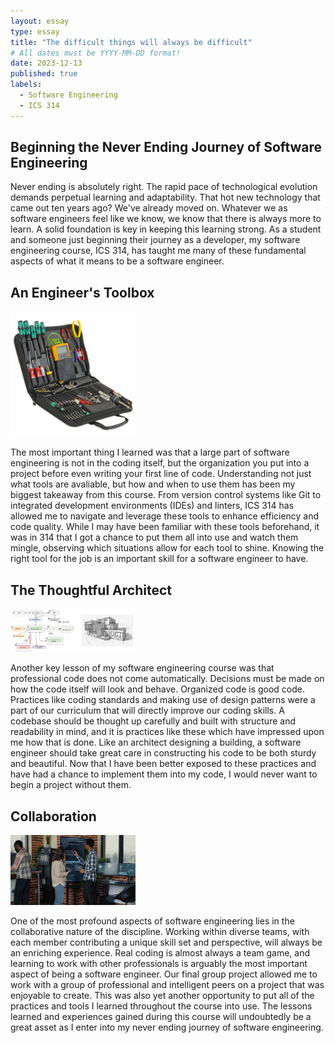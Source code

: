 ```yaml
---
layout: essay
type: essay
title: "The difficult things will always be difficult"
# All dates must be YYYY-MM-DD format!
date: 2023-12-13
published: true
labels:
  - Software Engineering
  - ICS 314
---
```


## Beginning the Never Ending Journey of Software Engineering

Never ending is absolutely right. The rapid pace of technological evolution demands perpetual learning and adaptability. That hot new technology that came out ten years ago? We've already moved on. Whatever we as software engineers feel like we know, we know that there is always more to learn. A solid foundation is key in keeping this learning strong.
As a student and someone just beginning their journey as a developer, my software engineering course, ICS 314, has taught me many of these fundamental aspects of what it means to be a software engineer.

## An Engineer's Toolbox

<img width="200px" class="rounded float-start pe-4" src="../img/toolbox.jpg">

The most important thing I learned was that a large part of software engineering is not in the coding itself, but the organization you put into a project before even writing your first line of code. Understanding not just what tools are avaliable, but how and when to use them has been my biggest takeaway from this course.
From version control systems like Git to integrated development environments (IDEs) and linters, ICS 314 has allowed me to navigate and leverage these tools to enhance efficiency and code quality.
While I may have been familiar with these tools beforehand, it was in 314 that I got a chance to put them all into use and watch them mingle, observing which situations allow for each tool to shine. Knowing the right tool for the job is an important skill for a software engineer to have.

## The Thoughtful Architect

<img width="200px" class="rounded float-start pe-4" src="../img/architect.png">

Another key lesson of my software engineering course was that professional code does not come automatically. Decisions must be made on how the code itself will look and behave. Organized code is good code.
Practices like coding standards and making use of design patterns were a part of our curriculum that will directly improve our coding skills. A codebase should be thought up carefully and built with structure and readability in mind, and it is practices like these which have impressed upon me how that is done.
Like an architect designing a building, a software engineer should take great care in constructing his code to be both sturdy and beautiful. Now that I have been better exposed to these practices and have had a chance to implement them into my code, I would never want to begin a project without them.

## Collaboration

<img width="200px" class="rounded float-start pe-4" src="../img/collaboration.jpg">

One of the most profound aspects of software engineering lies in the collaborative nature of the discipline. Working within diverse teams, with each member contributing a unique skill set and perspective, will always be an enriching experience. 
Real coding is almost always a team game, and learning to work with other professionals is arguably the most important aspect of being a software engineer.
Our final group project allowed me to work with a group of professional and intelligent peers on a project that was enjoyable to create. This was also yet another opportunity to put all of the practices and tools I learned throughout the course into use. 
The lessons learned and experiences gained during this course will undoubtedly be a great asset as I enter into my never ending journey of software engineering.
